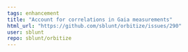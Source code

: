 ```yaml
---
tags: enhancement
title: "Account for correlations in Gaia measurements"
html_url: "https://github.com/sblunt/orbitize/issues/290"
user: sblunt
repo: sblunt/orbitize
---
```


